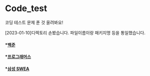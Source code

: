 # Code_test
코딩 테스트 문제 푼 것 올려봐요!

[2023-01-10]디렉토리 손봤습니다. 파일이름이랑 패키지명 등을 통일했습니다.


####   *[백준](https://github.com/easydong02/Code_test/tree/main/Baekjoon)

####   *[프로그래머스](https://github.com/easydong02/Code_test/tree/main/Programmers)

####   *[삼성 SWEA](https://github.com/easydong02/Code_test/tree/main/SWEA)
